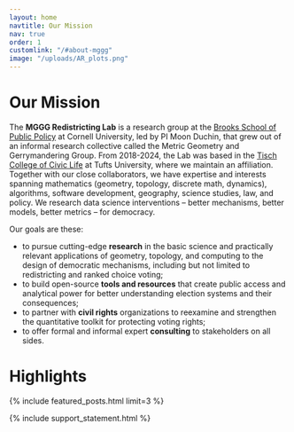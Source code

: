 ```yaml
---
layout: home
navtitle: Our Mission
nav: true
order: 1
customlink: "/#about-mggg"
image: "/uploads/AR_plots.png"
---
```


# Our Mission

The **MGGG Redistricting Lab** is a research group at the [Brooks School of Public Policy](https://publicpolicy.cornell.edu/) at Cornell University, led by PI Moon Duchin, that grew out of an informal research collective called the Metric Geometry and Gerrymandering Group.   From 2018-2024, the Lab was based in the [Tisch College of Civic Life](https://tischcollege.tufts.edu/) at Tufts University, where we maintain an affiliation.  Together with our close collaborators, we have expertise and interests spanning mathematics (geometry, topology, discrete math, dynamics), algorithms, software development, geography, science studies, law, and policy. We research data science interventions – better mechanisms, better models, better metrics – for democracy.

Our goals are these:

- to pursue cutting-edge **research** in the basic science and practically
  relevant applications of geometry, topology, and computing to the design of democratic mechanisms, including but not limited to redistricting and ranked choice voting;
- to build open-source **tools and resources** that create public access and
  analytical power for better understanding election systems and their consequences;
- to partner with **civil rights** organizations to reexamine and strengthen the
  quantitative toolkit for protecting voting rights;
- to offer formal and informal expert **consulting** to stakeholders on all
  sides.

# Highlights

{% include featured_posts.html limit=3 %}

{% include support_statement.html %}
